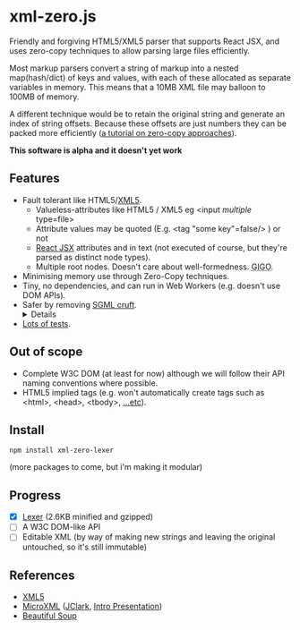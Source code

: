 # xml-zero.js

Friendly and forgiving HTML5/XML5 parser that supports React JSX, and uses zero-copy techniques to allow parsing large files efficiently.

Most markup parsers convert a string of markup into a nested map(hash/dict) of keys and values, with each of these allocated as separate variables in memory. This means that a 10MB XML file may balloon to 100MB of memory.

A different technique would be to retain the original string and generate an index of string offsets. Because these offsets are just numbers they can be packed more efficiently ([a tutorial on zero-copy approaches](http://roxlu.com/2015/052/building-a-zero-copy-parser)).

**This software is alpha and it doesn't yet work**

## Features
* Fault tolerant like HTML5/[XML5](https://github.com/Ygg01/xml5_draft).
  * Valueless-attributes like HTML5 / XML5 eg &lt;input *multiple* type=file&gt;
  * Attribute values may be quoted (E.g. &lt;tag "some key"=false/&gt; ) or not
  * [React JSX](https://facebook.github.io/react/docs/jsx-in-depth.html) attributes and in text (not executed of course, but they're parsed as distinct node types).
  * Multiple root nodes. Doesn't care about well-formedness. <abbr title="garbage in ➜ garbage out">GIGO</abbr>.
* Minimising memory use through Zero-Copy techniques.
* Tiny, no dependencies, and can run in Web Workers (e.g. doesn't use DOM APIs).
* Safer by removing [SGML cruft](https://www.owasp.org/index.php/XML_Security_Cheat_Sheet). <details>
    No support for external DTD resolution, or nested entity expansion. Only default entities in XML, NCRs, and HTML5 named entities are supported.
  </details>
* [Lots of tests](https://github.com/holloway/xml-zero.js/blob/master/packages/xml-zero-lexer/test/index.test.js).

## Out of scope

* Complete W3C DOM (at least for now) although we will follow their API naming conventions where possible.
* HTML5 implied tags (e.g. won't automatically create tags such as &lt;html&gt;, &lt;head&gt;, &lt;tbody&gt;, [...etc](https://www.w3.org/TR/html5/syntax.html#syntax-tag-omission)).

## Install

    npm install xml-zero-lexer

(more packages to come, but i'm making it modular)

## Progress

- [x] [Lexer](https://www.npmjs.com/package/xml-zero-lexer) (2.6KB minified and gzipped)
- [ ] A W3C DOM-like API
- [ ] Editable XML (by way of making new strings and leaving the original untouched, so it's still immutable)

## References

* [XML5](https://github.com/Ygg01/xml5_draft)
* [MicroXML](https://www.w3.org/community/microxml/) ([JClark](http://blog.jclark.com/2010/12/microxml.html), [Intro Presentation](http://archive.xmlprague.cz/2013/presentations/Introducing_MicroXML.pdf)) 
* [Beautiful Soup](https://www.crummy.com/software/BeautifulSoup/)
